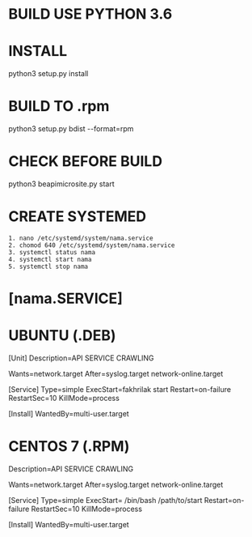 # BUILD USE PYTHON 3.6
# INSTALL
python3 setup.py install

# BUILD TO .rpm
python3 setup.py bdist --format=rpm

# CHECK BEFORE BUILD
python3 beapimicrosite.py start

# CREATE SYSTEMED
    1. nano /etc/systemd/system/nama.service
    2. chomod 640 /etc/systemd/system/nama.service
    3. systemctl status nama
    4. systemctl start nama
    5. systemctl stop nama

# [nama.SERVICE]



# UBUNTU (.DEB)
[Unit]
Description=API SERVICE CRAWLING

Wants=network.target
After=syslog.target network-online.target

[Service]
Type=simple
ExecStart=fakhrilak start
Restart=on-failure
RestartSec=10
KillMode=process

[Install]
WantedBy=multi-user.target

# CENTOS 7 (.RPM)
Description=API SERVICE CRAWLING

Wants=network.target
After=syslog.target network-online.target

[Service]
Type=simple
ExecStart= /bin/bash /path/to/start
Restart=on-failure
RestartSec=10
KillMode=process

[Install]
WantedBy=multi-user.target